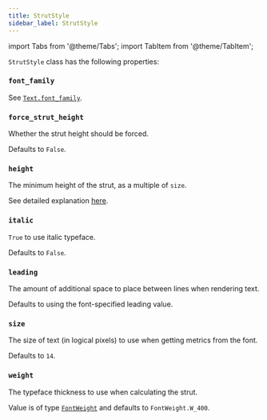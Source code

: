 ```yaml
---
title: StrutStyle
sidebar_label: StrutStyle
---
```

import Tabs from '@theme/Tabs';
import TabItem from '@theme/TabItem';

`StrutStyle` class has the following properties: 

### `font_family`

See [`Text.font_family`](/docs/controls/text#font_family).

### `force_strut_height`

Whether the strut height should be forced.

Defaults to `False`.

### `height`

The minimum height of the strut, as a multiple of `size`.

See detailed explanation [here](https://api.flutter.dev/flutter/painting/StrutStyle/height.html).

### `italic`

`True` to use italic typeface.

Defaults to `False`.

### `leading`

The amount of additional space to place between lines when rendering text.

Defaults to using the font-specified leading value.

### `size`

The size of text (in logical pixels) to use when getting metrics from the font.

Defaults to `14`.

### `weight`

The typeface thickness to use when calculating the strut.

Value is of type [`FontWeight`](/docs/reference/types/fontweight) and defaults to `FontWeight.W_400`.
